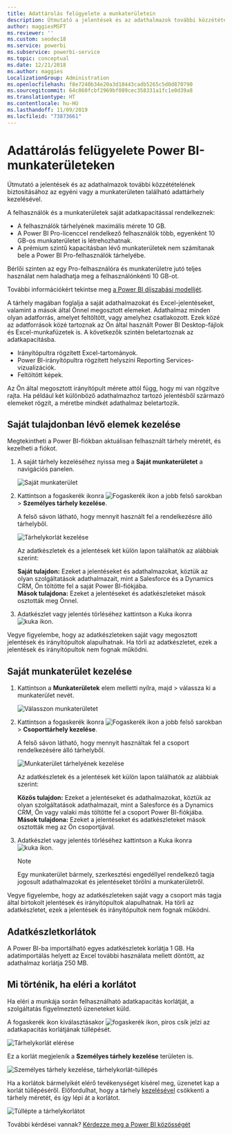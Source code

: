 ```yaml
---
title: Adattárolás felügyelete a munkaterületein
description: Útmutató a jelentések és az adathalmazok további közzétételének biztosításához az egyéni vagy a munkaterületen található adattárhely kezelésével.
author: maggiesMSFT
ms.reviewer: ''
ms.custom: seodec18
ms.service: powerbi
ms.subservice: powerbi-service
ms.topic: conceptual
ms.date: 12/21/2018
ms.author: maggies
LocalizationGroup: Administration
ms.openlocfilehash: f8e7240b34e20a3d18443cadb5265c5d0d870790
ms.sourcegitcommit: 64c860fcbf2969bf089cec358331a1fc1e0d39a8
ms.translationtype: HT
ms.contentlocale: hu-HU
ms.lasthandoff: 11/09/2019
ms.locfileid: "73873661"
---
```

# <a name="manage-data-storage-in-power-bi-workspaces"></a>Adattárolás felügyelete Power BI-munkaterületeken

Útmutató a jelentések és az adathalmazok további közzétételének biztosításához az egyéni vagy a munkaterületen található adattárhely kezelésével.

A felhasználók és a munkaterületek saját adatkapacitással rendelkeznek:

* A felhasználók tárhelyének maximális mérete 10 GB.
* A Power BI Pro-licenccel rendelkező felhasználók több, egyenként 10 GB-os munkaterületet is létrehozhatnak.
* A prémium szintű kapacitásban lévő munkaterületek nem számítanak bele a Power BI Pro-felhasználók tárhelyébe.

Bérlői szinten az egy Pro-felhasználóra és munkaterületre jutó teljes használat nem haladhatja meg a felhasználónkénti 10 GB-ot.

További információkért tekintse meg [a Power BI díjszabási modelljét](https://powerbi.microsoft.com/pricing).

A tárhely magában foglalja a saját adathalmazokat és Excel-jelentéseket, valamint a mások által Önnel megosztott elemeket. Adathalmaz minden olyan adatforrás, amelyet feltöltött, vagy amelyhez csatlakozott. Ezek közé az adatforrások közé tartoznak az Ön által használt Power BI Desktop-fájlok és Excel-munkafüzetek is. A következők szintén beletartoznak az adatkapacitásba.

* Irányítópultra rögzített Excel-tartományok.
* Power BI-irányítópultra rögzített helyszíni Reporting Services-vizualizációk.
* Feltöltött képek.

Az Ön által megosztott irányítópult mérete attól függ, hogy mi van rögzítve rajta. Ha például két különböző adathalmazhoz tartozó jelentésből származó elemeket rögzít, a méretbe mindkét adathalmaz beletartozik.

<a name="manage"/>

## <a name="manage-items-you-own"></a>Saját tulajdonban lévő elemek kezelése

Megtekintheti a Power BI-fiókban aktuálisan felhasznált tárhely méretét, és kezelheti a fiókot.

1. A saját tárhely kezeléséhez nyissa meg a **Saját munkaterületet** a navigációs panelen.
   
    ![Saját munkaterület](media/service-admin-manage-your-data-storage-in-power-bi/pbi_myworkspace.png)
2. Kattintson a fogaskerék ikonra ![Fogaskerék ikon](media/service-admin-manage-your-data-storage-in-power-bi/pbi_gearicon.png) a jobb felső sarokban \> **Személyes tárhely kezelése**.
   
    A felső sávon látható, hogy mennyit használt fel a rendelkezésre álló tárhelyből.
   
    ![Tárhelykorlát kezelése](media/service-admin-manage-your-data-storage-in-power-bi/pbi_persnlstorage.png)
   
    Az adatkészletek és a jelentések két külön lapon találhatók az alábbiak szerint:
   
    **Saját tulajdon:** Ezeket a jelentéseket és adathalmazokat, köztük az olyan szolgáltatások adathalmazait, mint a Salesforce és a Dynamics CRM, Ön töltötte fel a saját Power BI-fiókjába.  
    **Mások tulajdona:** Ezeket a jelentéseket és adatkészleteket mások osztották meg Önnel.
1. Adatkészlet vagy jelentés törléséhez kattintson a Kuka ikonra ![kuka ikon](media/service-admin-manage-your-data-storage-in-power-bi/pbi_deleteicon.png).

Vegye figyelembe, hogy az adatkészleteken saját vagy megosztott jelentések és irányítópultok alapulhatnak. Ha törli az adatkészletet, ezek a jelentések és irányítópultok nem fognak működni.

## <a name="manage-your-workspace"></a>Saját munkaterület kezelése
1. Kattintson a **Munkaterületek** elem melletti nyílra, majd \> válassza ki a munkaterület nevét.
   
    ![Válasszon munkaterületet](media/service-admin-manage-your-data-storage-in-power-bi/pbi_groupworkspaces.png)
2. Kattintson a fogaskerék ikonra ![Fogaskerék ikon](media/service-admin-manage-your-data-storage-in-power-bi/pbi_gearicon.png) a jobb felső sarokban \> **Csoporttárhely kezelése**.
   
    A felső sávon látható, hogy mennyit használtak fel a csoport rendelkezésére álló tárhelyből.
   
    ![Munkaterület tárhelyének kezelése](media/service-admin-manage-your-data-storage-in-power-bi/pbi_groupstorage.png)
   
    Az adatkészletek és a jelentések két külön lapon találhatók az alábbiak szerint:
   
    **Közös tulajdon:** Ezeket a jelentéseket és adathalmazokat, köztük az olyan szolgáltatások adathalmazait, mint a Salesforce és a Dynamics CRM, Ön vagy valaki más töltötte fel a csoport Power BI-fiókjába.
    **Mások tulajdona:** Ezeket a jelentéseket és adatkészleteket mások osztották meg az Ön csoportjával.
3. Adatkészlet vagy jelentés törléséhez kattintson a Kuka ikonra ![kuka ikon](media/service-admin-manage-your-data-storage-in-power-bi/pbi_deleteicon.png).
   
   > [!NOTE]
   > Egy munkaterület bármely, szerkesztési engedéllyel rendelkező tagja jogosult adathalmazokat és jelentéseket törölni a munkaterületről.
   > 
   > 

Vegye figyelembe, hogy az adatkészleteken saját vagy a csoport más tagja által birtokolt jelentések és irányítópultok alapulhatnak. Ha törli az adatkészletet, ezek a jelentések és irányítópultok nem fognak működni.

## <a name="dataset-limits"></a>Adatkészletkorlátok
A Power BI-ba importálható egyes adatkészletek korlátja 1 GB. Ha adatimportálás helyett az Excel további használata mellett döntött, az adathalmaz korlátja 250 MB.

## <a name="what-happens-when-you-reach-a-limit"></a>Mi történik, ha eléri a korlátot
Ha eléri a munkája során felhasználható adatkapacitás korlátját, a szolgáltatás figyelmeztető üzeneteket küld. 

A fogaskerék ikon kiválasztásakor ![fogaskerék ikon](media/service-admin-manage-your-data-storage-in-power-bi/pbi_gearicon.png), piros csík jelzi az adatkapacitás korlátjának túllépését.

![Tárhelykorlát elérése](media/service-admin-manage-your-data-storage-in-power-bi/manage-storage-limit.png)

Ez a korlát megjelenik a **Személyes tárhely kezelése** területen is.

 ![Személyes tárhely kezelése, tárhelykorlát-túllépés](media/service-admin-manage-your-data-storage-in-power-bi/manage-storage-limit2.png)

 Ha a korlátok bármelyikét elérő tevékenységet kísérel meg, üzenetet kap a korlát túllépéséről. Előfordulhat, hogy a tárhely [kezelésével](#manage) csökkenti a tárhely méretét, és így lépi át a korlátot.

 ![Túllépte a tárhelykorlátot](media/service-admin-manage-your-data-storage-in-power-bi/powerbi-pro-over-limit.png)

 További kérdései vannak? [Kérdezze meg a Power BI közösségét](https://community.powerbi.com/)

